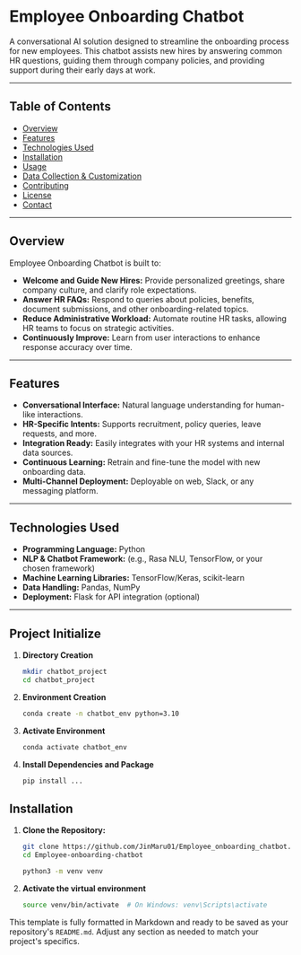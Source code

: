 # Employee Onboarding Chatbot

A conversational AI solution designed to streamline the onboarding process for new employees. This chatbot assists new hires by answering common HR questions, guiding them through company policies, and providing support during their early days at work.

---

## Table of Contents

- [Overview](#overview)
- [Features](#features)
- [Technologies Used](#technologies-used)
- [Installation](#installation)
- [Usage](#usage)
- [Data Collection & Customization](#data-collection--customization)
- [Contributing](#contributing)
- [License](#license)
- [Contact](#contact)

---

## Overview

Employee Onboarding Chatbot is built to:
- **Welcome and Guide New Hires:** Provide personalized greetings, share company culture, and clarify role expectations.
- **Answer HR FAQs:** Respond to queries about policies, benefits, document submissions, and other onboarding-related topics.
- **Reduce Administrative Workload:** Automate routine HR tasks, allowing HR teams to focus on strategic activities.
- **Continuously Improve:** Learn from user interactions to enhance response accuracy over time.

---

## Features

- **Conversational Interface:** Natural language understanding for human-like interactions.
- **HR-Specific Intents:** Supports recruitment, policy queries, leave requests, and more.
- **Integration Ready:** Easily integrates with your HR systems and internal data sources.
- **Continuous Learning:** Retrain and fine-tune the model with new onboarding data.
- **Multi-Channel Deployment:** Deployable on web, Slack, or any messaging platform.

---

## Technologies Used

- **Programming Language:** Python
- **NLP & Chatbot Framework:** (e.g., Rasa NLU, TensorFlow, or your chosen framework)
- **Machine Learning Libraries:** TensorFlow/Keras, scikit-learn
- **Data Handling:** Pandas, NumPy
- **Deployment:** Flask for API integration (optional)

---
## Project Initialize

1. **Directory Creation**
   ```bash
   mkdir chatbot_project
   cd chatbot_project
2. **Environment Creation**
   ```bash
   conda create -n chatbot_env python=3.10
3. **Activate Environment**
   ```bash
   conda activate chatbot_env
4. **Install Dependencies and Package**
   ```bash
   pip install ...

## Installation

1. **Clone the Repository:**

   ```bash
   git clone https://github.com/JinMaru01/Employee_onboarding_chatbot.git 
   cd Employee-onboarding-chatbot

   python3 -m venv venv
2. **Activate the virtual environment**
    ```bash
    source venv/bin/activate  # On Windows: venv\Scripts\activate

This template is fully formatted in Markdown and ready to be saved as your repository's `README.md`. Adjust any section as needed to match your project's specifics.




